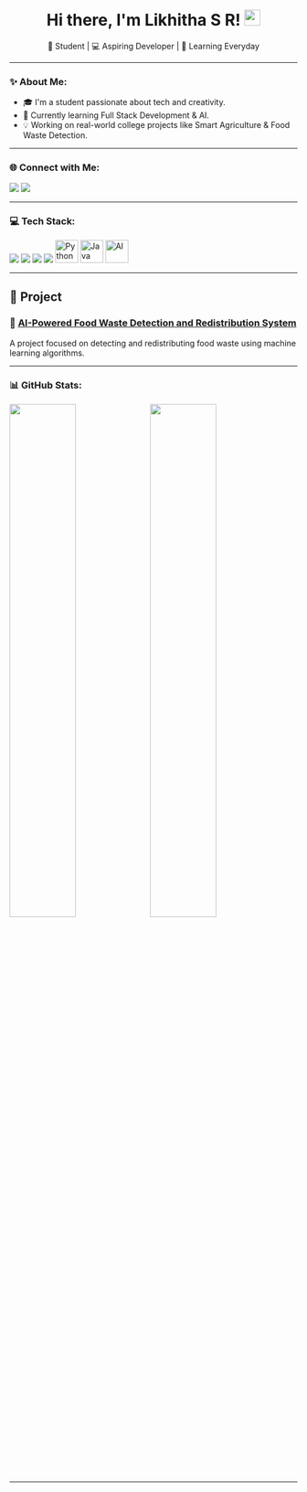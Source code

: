<h1 align="center">Hi there, I'm Likhitha S R! <img src="https://media.giphy.com/media/hvRJCLFzcasrR4ia7z/giphy.gif" width="28"></h1>

<p align="center">🌱 Student | 💻 Aspiring Developer | 🚀 Learning Everyday</p>

---

### ✨ About Me:
- 🎓 I'm a student passionate about tech and creativity.
- 🌟 Currently learning Full Stack Development & AI.
- 💡 Working on real-world college projects like Smart Agriculture & Food Waste Detection.

---

### 🌐 Connect with Me:
<p>
  <a href="mailto:likhithasr8@gmail.com" target="_blank"><img src="https://img.shields.io/badge/Gmail-D14836?style=for-the-badge&logo=gmail&logoColor=white"/></a>
  <a href="https://www.linkedin.com/in/Likhitha S R" target="_blank"><img src="https://img.shields.io/badge/LinkedIn-blue?style=for-the-badge&logo=linkedin"/></a>
</p>

---

### 💻 Tech Stack:
<p>
  <img src="https://img.shields.io/badge/C%20Language-00599C?style=for-the-badge&logo=c&logoColor=white"/>
  <img src="https://img.shields.io/badge/HTML5-e34c26?style=for-the-badge&logo=html5&logoColor=white"/>
  <img src="https://img.shields.io/badge/CSS3-264de4?style=for-the-badge&logo=css3&logoColor=white"/>
  <img src="https://img.shields.io/badge/JavaScript-f7df1e?style=for-the-badge&logo=javascript&logoColor=black"/>
  <img src="https://cdn.jsdelivr.net/gh/devicons/devicon/icons/python/python-original.svg" alt="Python" width="40" height="40"/>
  <img src="https://cdn.jsdelivr.net/gh/devicons/devicon/icons/java/java-original.svg" alt="Java" width="40" height="40"/>
  <img src="https://img.icons8.com/ios-filled/50/artificial-intelligence.png" alt="AI" width="40" height="40"/>
</p>

---

## 📂 Project

### 🔧 [AI-Powered Food Waste Detection and Redistribution System](https://github.com/Likhitha-creater/AI-Powered-Food-Waste-Detection)  
A project focused on detecting and redistributing food waste using machine learning algorithms.

---

### 📊 GitHub Stats:
<p>
  <img src="https://github-readme-stats.vercel.app/api?username=Likhitha-creater&show_icons=true&theme=tokyonight" width="48%">
  <img src="https://github-readme-streak-stats.herokuapp.com/?user=Likhitha-creater&theme=tokyonight" width="48%">
</p>

---
